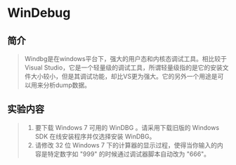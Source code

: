 # WinDebug

## 简介  

> Windbg是在windows平台下，强大的用户态和内核态调试工具。相比较于Visual Studio，它是一个轻量级的调试工具，所谓轻量级指的是它的安装文件大小较小，但是其调试功能，却比VS更为强大。它的另外一个用途是可以用来分析dump数据。

## 实验内容

>1. 要下载 Windows 7 可用的 WinDBG 。请采用下载旧版的 Windows SDK 在线安装程序并仅选择安装 WinDBG。  
>2. 请修改 32 位 Windows 7 下的计算器的显示过程，使得当你输入的内容是特定数字如 "999" 的时候通过调试器脚本自动改为 "666"。

